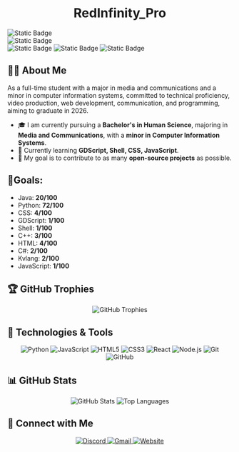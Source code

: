 <h1 align="center">RedInfinity_Pro</h1>

<div class="brick-container">
  <div class="brick-row">
    <img alt="Static Badge" src="https://img.shields.io/badge/Github-Follow%20Me-white?style=for-the-badge&logo=github&link=https%3A%2F%2Fgithub.com%2FRedInfinityPro">
  </div>

  <div class="brick-row">
    <img alt="Static Badge" src="https://img.shields.io/badge/Stack%20Overflow-Follow%20Me-white?style=for-the-badge&logo=stackoverflow">
  </div>
  
  <div class="brick-row">
    <img alt="Static Badge" src="https://img.shields.io/badge/Bluesky-Follow%20Me-white?style=for-the-badge&logo=bluesky">
    <img alt="Static Badge" src="https://img.shields.io/badge/Soundcloud-Follow%20Me-white?style=for-the-badge&logo=Soundcloud">
    <img alt="Static Badge" src="https://img.shields.io/badge/Reddit-Follow%20Me-white?style=for-the-badge&logo=reddit">
  </div>
</div>

## 🙋‍♂️ About Me
<p>
  As a full-time student with a major in media and communications and a minor in computer information systems, committed to technical proficiency, video production, web development, communication, and programming, aiming to graduate in 2026.
</p>

- 🎓 I am currently pursuing a **Bachelor's in Human Science**, majoring in **Media and Communications**, with a **minor in Computer Information Systems**.  
- 🌱 Currently learning **GDScript, Shell, CSS, JavaScript**.  
- 🎯 My goal is to contribute to as many **open-source projects** as possible.  

## 🎯Goals:

- Java: **20/100**
- Python: **72/100**
- CSS: **4/100**
- GDScript: **1/100**
- Shell: **1/100**
- C++: **3/100**
- HTML: **4/100**
- C#: **2/100**
- Kvlang: **2/100**
- JavaScript: **1/100**

## 🏆 GitHub Trophies

<p align="center">
  <img src="https://github-profile-trophy.vercel.app/?username=RedInfinityPro&theme=radical" alt="GitHub Trophies">
</p>

## 🚀 Technologies & Tools  
<p align="center">
  <img src="https://img.shields.io/badge/-Python-333333?style=flat&logo=python" alt="Python">
  <img src="https://img.shields.io/badge/-JavaScript-333333?style=flat&logo=javascript" alt="JavaScript">
  <img src="https://img.shields.io/badge/-HTML5-333333?style=flat&logo=html5" alt="HTML5">
  <img src="https://img.shields.io/badge/-CSS3-333333?style=flat&logo=css3" alt="CSS3">
  <img src="https://img.shields.io/badge/-React-333333?style=flat&logo=react" alt="React">
  <img src="https://img.shields.io/badge/-Node.js-333333?style=flat&logo=node.js" alt="Node.js">
  <img src="https://img.shields.io/badge/-Git-333333?style=flat&logo=git" alt="Git">
  <img src="https://img.shields.io/badge/-GitHub-333333?style=flat&logo=github" alt="GitHub">
</p>

## 📊 GitHub Stats

<p align="center">
  <img src="https://github-readme-stats.vercel.app/api?username=RedInfinityPro&show_icons=true&theme=radical" alt="GitHub Stats">
  <img src="https://github-readme-stats.vercel.app/api/top-langs/?username=RedInfinityPro&layout=compact&theme=radical" alt="Top Languages">
</p>

## 🔗 Connect with Me

<p align="center">
  <a href="https://discord.com/channels/RedInfinity_Pro">
    <img src="https://img.shields.io/badge/-Discord-333333?style=flat&logo=discord" alt="Discord">
  </a>
  <a href="mailto:daniel.tower@lander.edu">
    <img src="https://img.shields.io/badge/-Gmail-333333?style=flat&logo=gmail" alt="Gmail">
  </a>
  <a href="https://danieltower101501.wixsite.com/my-site">
    <img src="https://img.shields.io/badge/-Website-333333?style=flat&logo=google-chrome" alt="Website">
  </a>
</p>
